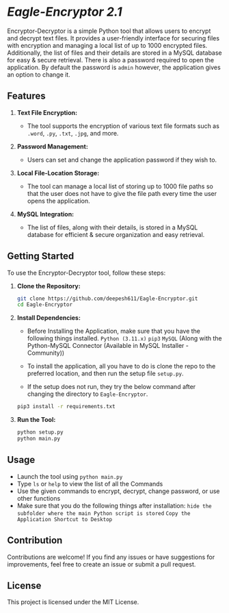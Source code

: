 # *Eagle-Encryptor 2.1*

Encryptor-Decryptor is a simple Python tool that allows users to encrypt and decrypt text files. It provides a user-friendly interface for securing files with encryption and managing a local list of up to 1000 encrypted files. Additionally, the list of files and their details are stored in a MySQL database for easy & secure retrieval. There is also a password required to open the application. By default the password is `admin` however, the application gives an option to change it.

## Features

1. **Text File Encryption:**
   - The tool supports the encryption of various text file formats such as `.word`, `.py`, `.txt`, `.jpg`, and more.
     

2. **Password Management:**
   - Users can set and change the application password if they wish to.
     

3. **Local File-Location Storage:**
   - The tool can manage a local list of storing up to 1000 file paths so that the user does not have to give the file path every time the user opens the application.
     

4. **MySQL Integration:**
   
   - The list of files, along with their details, is stored in a MySQL database for efficient & secure organization and easy retrieval.



## Getting Started

To use the Encryptor-Decryptor tool, follow these steps:

1. **Clone the Repository:**
   
   ```bash
   git clone https://github.com/deepesh611/Eagle-Encryptor.git
   cd Eagle-Encryptor


3. **Install Dependencies:**
   - Before Installing the Application, make sure that you have the following things installed.
      `Python (3.11.x)`
      `pip3`
      `MySQL` (Along with the Python-MySQL Connector (Available in MySQL Installer - Community))

   - To install the application, all you have to do is clone the repo to the preferred location, and then run the setup file `setup.py`. 
   
   - If the setup does not run, they try the below command after changing the directory to `Eagle-Encryptor`.
   ```bash
   pip3 install -r requirements.txt
   

5. **Run the Tool:**
   ```bash
   python setup.py
   python main.py

## **Usage**
- Launch the tool using `python main.py`
- Type `ls` or `help` to view the list of all the Commands
- Use the given commands to encrypt, decrypt, change password, or use other functions
- Make sure that you do the following things after installation:
  `hide the subfolder where the main Python script is stored`
  `Copy the Application Shortcut to Desktop`

## **Contribution**
Contributions are welcome! If you find any issues or have suggestions for improvements, feel free to create an issue or submit a pull request.

## **License**
This project is licensed under the MIT License.
